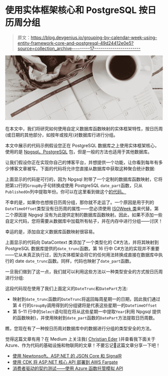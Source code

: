# 使用实体框架核心和 PostgreSQL 按日历周分组

> 原文：<https://blog.devgenius.io/grouping-by-calendar-week-using-entity-framework-core-and-postgresql-49d24412e0e5?source=collection_archive---------17----------------------->

![](img/4398a1da75ee2db7fd04a59b242c76e7.png)

在本文中，我们将研究如何使用自定义数据库函数映射的实体框架特性，按日历周(或日期的其他部分，如按年或按月)对数据库行进行分组。

本文中展示的代码示例假设您正在 PostgreSQL 数据库之上使用实体框架核心，使用的是 [Npgsql。PostgreSQL](https://www.nuget.org/packages/Npgsql.EntityFrameworkCore.PostgreSQL/) 包，但是一般的方法也适用于其他数据库。

让我们假设你正在实现你自己的博客平台，并想提供一个功能，让你看到每年有多少博客文章被写。下面的代码将允许您直接从数据库中获取这种聚合统计数据:

上面显示的代码是可行的，因为 Npgsql 附带了一个定制的数据库函数映射，它将把第`12`行的`GroupBy`子句转换成使用 PostgreSQL `date_part`函数，只从`PublishedOn`列中提取年份。你可以在这里看到做这个[的代码。](https://github.com/npgsql/efcore.pg/blob/4f2da8baabc6c5d28e6a16d14878aa954972b9b0/src/EFCore.PG/Query/ExpressionTranslators/Internal/NpgsqlDateTimeMemberTranslator.cs#L107)

不幸的是，如果你也想按日历周分组，那你就不走运了。一个原因是用于列的`DateTimeOffset`类型没有日历周的属性——您必须使用 [ISOWeek 类](https://docs.microsoft.com/en-us/dotnet/api/system.globalization.isoweek.getweekofyear?view=net-6.0#system-globalization-isoweek-getweekofyear(system-datetime))来代替。第二个原因是 Npgsql 没有为此提供定制的数据库函数映射。因此，如果不添加一些自定义代码，您将需要从数据库中加载所有帖子，并在内存中进行分组——讨厌！

幸运的是，添加自定义数据库函数映射很容易。

上面显示的代码向 DataContext 类添加了一个类型化的 C#方法，并将其映射到 PostgreSQL 数据库提供的`date_trunc`函数。第 16 行中 C#方法的实现并不重要——它从未真正执行过，因为实体框架会将它的任何用法转换成直接在数据库中执行的 date `date_trunc`函数。同样，代码也映射了`date_part`函数。

一旦我们做到了这一点，我们就可以利用这些方法以一种类型安全的方式按日历周进行分组:

这段代码现在使用了我们上面定义的`DateTrunc`和`DatePart`方法:

*   映射到`date_trunc`函数的`DateTrunc`将返回每周星期一的日期，因此我们通过第 4 行的`GroupBy`调用得到的分组键将是代表这些星期一的`DateTimeOffset`
*   第 5–11 行中的`Select`语句现在将从这些星期一中提取`Year`(利用 Npgsql 提供的函数映射)，并使用映射到`date_part`函数的`DatePart`方法提取日历周数。

瞧，您现在有了一种按日历周对数据库中的数据进行分组的类型安全的方法。

觉得这篇文章有用？在 Medium 上关注我( [Christian Eder](https://medium.com/@christian.johann.eder) )并查看我下面关于 Azure、作为代码的基础设施和物联网的文章！不要忘记👏这篇文章分享一下吧！

*   [使用 Newtonsoft。ASP.NET 的 JSON Core 和 SignalR](https://medium.com/@christian.johann.eder/using-newtonsoft-json-in-asp-net-core-and-signalr-55b0fa4645aa)
*   [使用 CDK 将 ASP.NET 核心 API 部署到 AWS Fargate](https://awstip.com/deploying-an-asp-net-core-api-to-aws-fargate-using-cdk-dab10bef51a1)
*   [消费者驱动的契约测试——使用 Azure 函数托管模拟 API](https://medium.com/@christian.johann.eder/consumer-driven-contract-testing-hosting-a-mocked-api-using-azure-functions-a42d634c47fd)